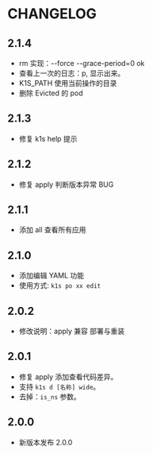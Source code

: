 # CHANGELOG

## 2.1.4

- rm 实现：--force --grace-period=0 ok
- 查看上一次的日志：p, 显示出来。
- K1S_PATH 使用当前操作的目录
- 删除 Evicted 的 pod

## 2.1.3

- 修复 k1s help 提示

## 2.1.2

- 修复 apply 判断版本异常 BUG

## 2.1.1

- 添加 all 查看所有应用

## 2.1.0

- 添加编辑 YAML 功能
- 使用方式: `k1s po xx edit`

## 2.0.2

- 修改说明：apply 兼容 部署与重装

## 2.0.1

- 修复 apply 添加查看代码差异。
- 支持 `k1s d [名称] wide`。
- 去掉：`is_ns` 参数。

## 2.0.0

- 新版本发布 2.0.0
  